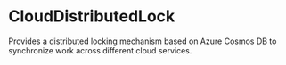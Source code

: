 # CloudDistributedLock
Provides a distributed locking mechanism based on Azure Cosmos DB to synchronize work across different cloud services.

